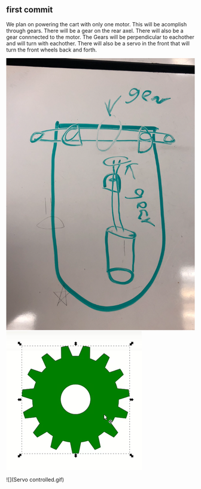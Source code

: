 ## first commit
We plan on powering the cart with only one motor. This will be acomplish through gears. 
There will be a gear on the rear axel. There will also be a gear connnected to the motor.
The Gears will be perpendicular to eachother and will turn with eachother. 
There will also be a servo in the front that will turn the front wheels back and forth. 

![](first_concept.png)
![](gear.PNG)


![](Servo controlled.gif)
